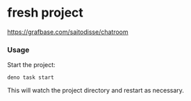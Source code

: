 # fresh project

https://grafbase.com/saitodisse/chatroom

### Usage

Start the project:

```
deno task start
```

This will watch the project directory and restart as necessary.

